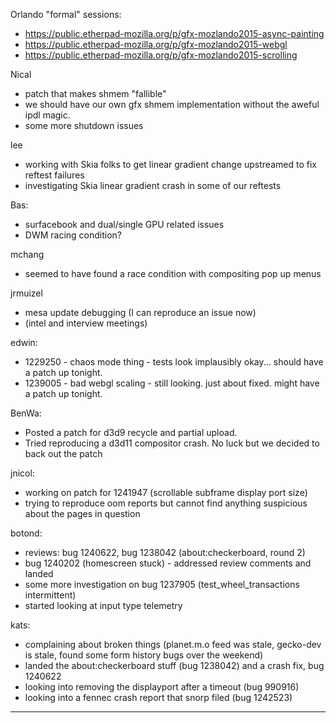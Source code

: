 Orlando "formal" sessions:


* https://public.etherpad-mozilla.org/p/gfx-mozlando2015-async-painting
* https://public.etherpad-mozilla.org/p/gfx-mozlando2015-webgl
* https://public.etherpad-mozilla.org/p/gfx-mozlando2015-scrolling







Nical
* patch that makes shmem "fallible"
* we should have our own gfx shmem implementation without the aweful ipdl magic.
* some more shutdown issues



lee
* working with Skia folks to get linear gradient change upstreamed to fix reftest failures
* investigating Skia linear gradient crash in some of our reftests



Bas:
* surfacebook and dual/single GPU related issues
* DWM racing condition?



mchang
* seemed to have found a race condition with compositing pop up menus



jrmuizel
* mesa update debugging (I can reproduce an issue now)
* (intel and interview meetings)



edwin:
* 1229250 - chaos mode thing - tests look implausibly okay... should have a patch up tonight.
* 1239005 - bad webgl scaling - still looking. just about fixed. might have a patch up tonight.



BenWa:
* Posted a patch for d3d9 recycle and partial upload.
* Tried reproducing a d3d11 compositor crash. No luck but we decided to back out the patch



jnicol:
* working on patch for 1241947 (scrollable subframe display port size)
* trying to reproduce oom reports but cannot find anything suspicious about the pages in question



botond:
  - reviews: bug 1240622, bug 1238042 (about:checkerboard, round 2)
  - bug 1240202 (homescreen stuck) - addressed review comments and landed
  - some more investigation on bug 1237905 (test_wheel_transactions intermittent)
  - started looking at input type telemetry



kats:
* complaining about broken things (planet.m.o feed was stale, gecko-dev is stale, found some form history bugs over the weekend)
* landed the about:checkerboard stuff (bug 1238042) and a crash fix, bug 1240622
* looking into removing the displayport after a timeout (bug 990916)
* looking into a fennec crash report that snorp filed (bug 1242523)

________________


